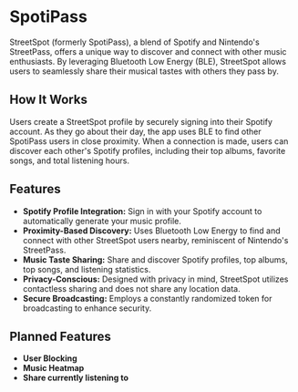 # SpotiPass

StreetSpot (formerly SpotiPass), a blend of Spotify and Nintendo's StreetPass, offers a unique way to discover and connect with other music enthusiasts. By leveraging Bluetooth Low Energy (BLE), StreetSpot allows users to seamlessly share their musical tastes with others they pass by.

## How It Works

Users create a StreetSpot profile by securely signing into their Spotify account. As they go about their day, the app uses BLE to find other SpotiPass users in close proximity. When a connection is made, users can discover each other's Spotify profiles, including their top albums, favorite songs, and total listening hours.

## Features

*   **Spotify Profile Integration:** Sign in with your Spotify account to automatically generate your music profile.
*   **Proximity-Based Discovery:** Uses Bluetooth Low Energy to find and connect with other StreetSpot users nearby, reminiscent of Nintendo's StreetPass.
*   **Music Taste Sharing:** Share and discover Spotify profiles, top albums, top songs, and listening statistics.
*   **Privacy-Conscious:** Designed with privacy in mind, StreetSpot utilizes contactless sharing and does not share any location data.
*   **Secure Broadcasting:** Employs a constantly randomized token for broadcasting to enhance security.

## Planned Features
*   **User Blocking**
*   **Music Heatmap**
*   **Share currently listening to**